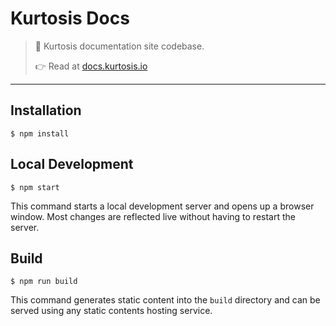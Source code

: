 # Kurtosis Docs

>📖 Kurtosis documentation site codebase.
>
>👉 Read at [docs.kurtosis.io](https://docs.kurtosis.io)

---

## Installation

```shell
$ npm install
```

## Local Development

```shell
$ npm start
```

This command starts a local development server and opens up a browser window. Most changes are reflected live without having to restart the server.

## Build

```shell
$ npm run build
```

This command generates static content into the `build` directory and can be served using any static contents hosting service.
